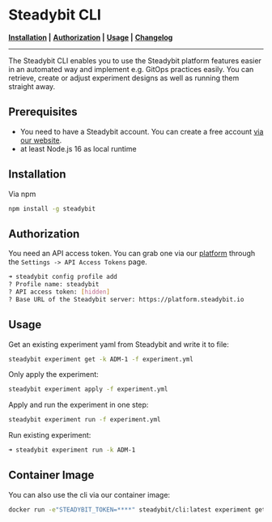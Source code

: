 # Steadybit CLI &nbsp;

**[Installation](#installation) |**
**[Authorization](#authorization) |**
**[Usage](#usage) |**
**[Changelog](CHANGELOG.md)**

---

The Steadybit CLI enables you to use the Steadybit platform features easier in an automated way and implement e.g. GitOps practices easily.
You can retrieve, create or adjust experiment designs as well as running them straight away.

## Prerequisites

- You need to have a Steadybit account. You can create a free account [via our website](https://www.steadybit.com/get-started/).
- at least Node.js 16 as local runtime

## Installation

Via npm
```sh
npm install -g steadybit
```

## Authorization

You need an API access token. You can grab one via our [platform](https://platform.steadybit.io/settings/api-tokens) through the `Settings -> API Access Tokens` page.

```bash
➜ steadybit config profile add
? Profile name: steadybit
? API access token: [hidden]
? Base URL of the Steadybit server: https://platform.steadybit.io
```

## Usage

Get an existing experiment yaml from Steadybit and write it to file:
```bash
steadybit experiment get -k ADM-1 -f experiment.yml
```

Only apply the experiment:
```bash
steadybit experiment apply -f experiment.yml
```

Apply and run the experiment in one step:
```bash
steadybit experiment run -f experiment.yml
```

Run existing experiment:
```bash
➜ steadybit experiment run -k ADM-1
```

## Container Image

You can also use the cli via our container image:

```sh
docker run -e"STEADYBIT_TOKEN=****" steadybit/cli:latest experiment get -k ADM-1
```
